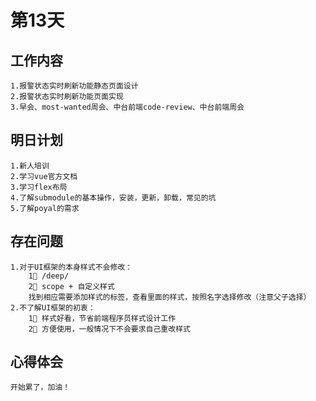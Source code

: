 # 第13天

## 工作内容

    1.报警状态实时刷新功能静态页面设计
    2.报警状态实时刷新功能页面实现
    3.早会、most-wanted周会、中台前端code-review、中台前端周会

## 明日计划

    1.新人培训
    2.学习vue官方文档
    3.学习flex布局
    4.了解submodule的基本操作，安装，更新，卸载，常见的坑
    5.了解poyal的需求

## 存在问题

    1.对于UI框架的本身样式不会修改：
        1⃣️ /deep/
        2⃣️ scope + 自定义样式
        找到相应需要添加样式的标签，查看里面的样式，按照名字选择修改（注意父子选择）
    2.不了解UI框架的初衷：
        1⃣️ 样式好看，节省前端程序员样式设计工作
        2⃣️ 方便使用，一般情况下不会要求自己重改样式

## 心得体会

    开始累了，加油！

